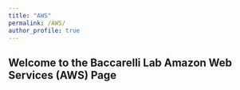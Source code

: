 ```yaml
---
title: "AWS"
permalink: /AWS/
author_profile: true
---
```


## Welcome to the Baccarelli Lab Amazon Web Services (AWS) Page


